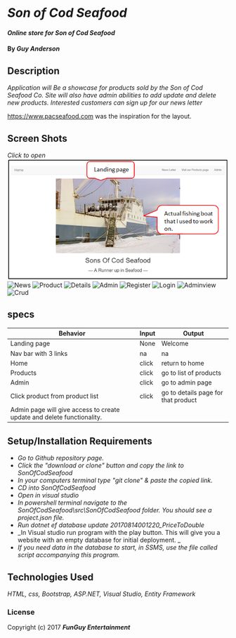 ﻿# _Son of Cod Seafood_

#### _Online store for Son of Cod Seafood_

#### By _**Guy Anderson**_

## Description

_Application will Be a showcase for products sold by the Son of Cod Seafood Co. Site will also have admin abilities to add update and delete new products. Interested customers can sign up for our news letter_

https://www.pacseafood.com was the inspiration for the layout.

## Screen Shots
_Click to open_
![Home](https://github.com/guyanderson/SonOfCodSeafood/blob/master/src/assets/home.PNG)
![News](https://github.com/guyanderson/SonOfCodSeafood/tree/master/src/SonOfCodSeafood/wwwroot/img/news.PNG)
![Product](https://github.com/guyanderson/SonOfCodSeafood/tree/master/src/SonOfCodSeafood/wwwroot/img/product)
![Details](https://github.com/guyanderson/SonOfCodSeafood/tree/master/src/SonOfCodSeafood/wwwroot/img/details)
![Admin](https://github.com/guyanderson/SonOfCodSeafood/tree/master/src/SonOfCodSeafood/wwwroot/img/admin.PNG)
![Register](https://github.com/guyanderson/SonOfCodSeafood/tree/master/src/SonOfCodSeafood/wwwroot/img/register)
![Login](https://github.com/guyanderson/SonOfCodSeafood/tree/master/src/SonOfCodSeafood/wwwroot/img/login.PNG)
![Adminview](https://github.com/guyanderson/SonOfCodSeafood/tree/master/src/SonOfCodSeafood/wwwroot/img/adminview.PNG)
![Crud](https://github.com/guyanderson/SonOfCodSeafood/tree/master/src/SonOfCodSeafood/wwwroot/img/crud.PNG)

## specs
| Behavior | Input | Output |
|---|---|---|
| Landing page | None | Welcome |
| Nav bar with 3 links | na | na |
| Home | click | return to home |
| Products | click | go to list of products |
| Admin | click | go to admin page |
| Click product from product list | click | go to details page for that product |
Admin page will give access to create update and delete functionality.  |

## Setup/Installation Requirements


* _Go to Github repository page._
* _Click the "download or clone" button and copy the link to SonOfCodSeafood_
* _In your computers terminal type "git clone" & paste the copied link._
* _CD into SonOfCodSeafood_
* _Open in visual studio_
* _In powershell terminal navigate to the SonOfCodSeafood\src\SonOfCodSeafood folder. You should see a project.json file._
* _Run dotnet ef database update 20170814001220_PriceToDouble_
* _In Visual studio run program with the play button. This will give you a website with an empty database for initial deployment. _
* _If you need data in the database to start, in SSMS, use the file called script accompanying this program._




## Technologies Used

_HTML, css, Bootstrap, ASP.NET, Visual Studio, Entity Framework_

### License

Copyright (c) 2017 **_FunGuy Entertainment_**
